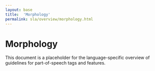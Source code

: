 ```yaml
---
layout: base
title:  'Morphology'
permalink: sla/overview/morphology.html
---
```


# Morphology

This document is a placeholder for the language-specific overview of
guidelines for part-of-speech tags and features.
